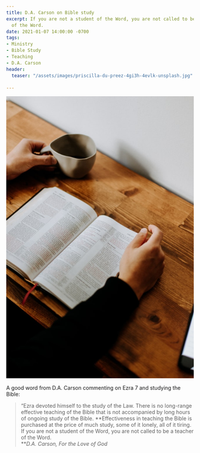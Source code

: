 ```yaml
---
title: D.A. Carson on Bible study
excerpt: If you are not a student of the Word, you are not called to be a teacher
  of the Word.
date: 2021-01-07 14:00:00 -0700
tags:
- Ministry
- Bible Study
- Teaching
- D.A. Carson
header:
  teaser: "/assets/images/priscilla-du-preez-4gi3h-4evlk-unsplash.jpg"

---
```

![](/assets/images/priscilla-du-preez-4gi3h-4evlk-unsplash.jpg)

A good word from D.A. Carson commenting on Ezra 7 and studying the Bible:

> “Ezra devoted himself to the study of the Law. There is no long-range effective teaching of the Bible that is not accompanied by long hours of ongoing study of the Bible. **Effectiveness in teaching the Bible is purchased at the price of much study, some of it lonely, all of it tiring. If you are not a student of the Word, you are not called to be a teacher of the Word.  
> **<cite>D.A. Carson, For the Love of God</cite>
